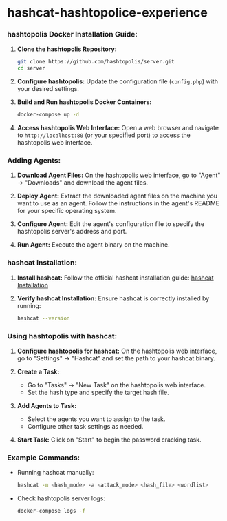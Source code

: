 # hashcat-hashtopolice-experience

### hashtopolis Docker Installation Guide:

1. **Clone the hashtopolis Repository:**
   ```bash
   git clone https://github.com/hashtopolis/server.git
   cd server
   ```

2. **Configure hashtopolis:**
   Update the configuration file (`config.php`) with your desired settings.

3. **Build and Run hashtopolis Docker Containers:**
   ```bash
   docker-compose up -d
   ```

4. **Access hashtopolis Web Interface:**
   Open a web browser and navigate to `http://localhost:80` (or your specified port) to access the hashtopolis web interface.

### Adding Agents:

1. **Download Agent Files:**
   On the hashtopolis web interface, go to "Agent" -> "Downloads" and download the agent files.

2. **Deploy Agent:**
   Extract the downloaded agent files on the machine you want to use as an agent. Follow the instructions in the agent's README for your specific operating system.

3. **Configure Agent:**
   Edit the agent's configuration file to specify the hashtopolis server's address and port.

4. **Run Agent:**
   Execute the agent binary on the machine.

### hashcat Installation:

1. **Install hashcat:**
   Follow the official hashcat installation guide: [hashcat Installation](https://hashcat.net/wiki/doku.php?id=hashcat)

2. **Verify hashcat Installation:**
   Ensure hashcat is correctly installed by running:
   ```bash
   hashcat --version
   ```

### Using hashtopolis with hashcat:

1. **Configure hashtopolis for hashcat:**
   On the hashtopolis web interface, go to "Settings" -> "Hashcat" and set the path to your hashcat binary.

2. **Create a Task:**
   - Go to "Tasks" -> "New Task" on the hashtopolis web interface.
   - Set the hash type and specify the target hash file.

3. **Add Agents to Task:**
   - Select the agents you want to assign to the task.
   - Configure other task settings as needed.

4. **Start Task:**
   Click on "Start" to begin the password cracking task.

### Example Commands:

- Running hashcat manually:
  ```bash
  hashcat -m <hash_mode> -a <attack_mode> <hash_file> <wordlist>
  ```

- Check hashtopolis server logs:
  ```bash
  docker-compose logs -f
  ```
